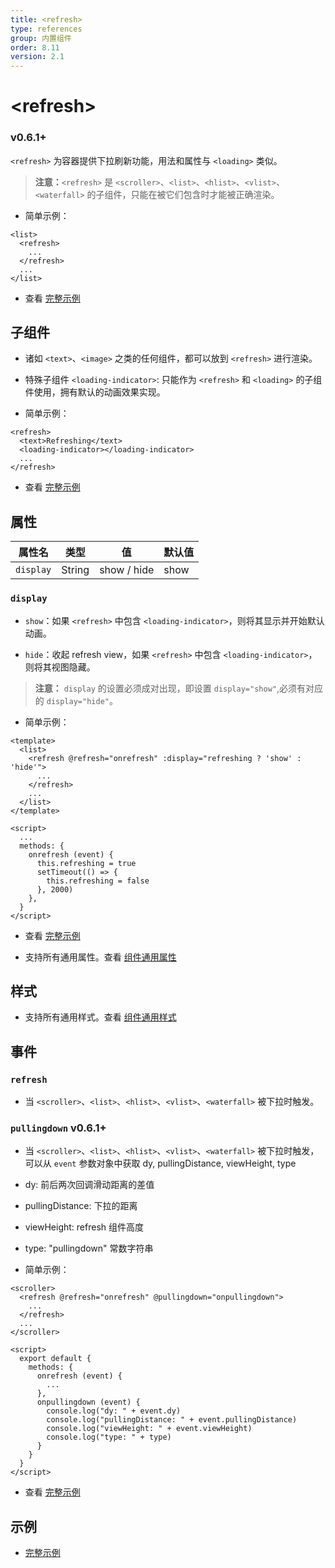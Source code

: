 ```yaml
---
title: <refresh>
type: references
group: 内置组件
order: 8.11
version: 2.1
---
```


# &lt;refresh&gt;

### <span class="weex-version">v0.6.1+</span>

`<refresh>` 为容器提供下拉刷新功能，用法和属性与 `<loading>` 类似。
> **注意：**`<refresh>` 是 `<scroller>`、`<list>`、`<hlist>`、`<vlist>`、`<waterfall>` 的子组件，只能在被它们包含时才能被正确渲染。

 - 简单示例：

```
<list>
  <refresh>
    ...
  </refresh>
  ...
</list>
```
 - 查看 [完整示例](http://dotwe.org/vue/26937c1c74022e79608af118b21bfbc7)

## 子组件

 - 诸如 `<text>`、`<image>` 之类的任何组件，都可以放到 `<refresh>` 进行渲染。

 - 特殊子组件 `<loading-indicator>`: 只能作为 `<refresh>` 和 `<loading>` 的子组件使用，拥有默认的动画效果实现。

 - 简单示例：

```
<refresh>
  <text>Refreshing</text>
  <loading-indicator></loading-indicator>
  ...
</refresh>
```
 - 查看 [完整示例](http://dotwe.org/vue/26937c1c74022e79608af118b21bfbc7)

## 属性

| 属性名           | 类型     | 值                          | 默认值     |
| ------------- | ------ | -------------------------- | ------- |
| `display` | String | show / hide             | show      |

### `display`

 - `show`：如果 `<refresh>` 中包含 `<loading-indicator>`，则将其显示并开始默认动画。

 - `hide`：收起 refresh view，如果 `<refresh>` 中包含 `<loading-indicator>`，则将其视图隐藏。

> **注意：** `display` 的设置必须成对出现，即设置 `display="show"`,必须有对应的 `display="hide"`。

 - 简单示例：

```
<template>
  <list>
    <refresh @refresh="onrefresh" :display="refreshing ? 'show' : 'hide'">
      ...
    </refresh>
    ...
  </list>
</template>

<script>
  ...
  methods: {
    onrefresh (event) {
      this.refreshing = true
      setTimeout(() => {
        this.refreshing = false
      }, 2000)
    },
  }
</script>
```
 - 查看 [完整示例](http://dotwe.org/vue/26937c1c74022e79608af118b21bfbc7)

 - 支持所有通用属性。查看 [组件通用属性](../common-attrs.html)

## 样式

 - 支持所有通用样式。查看 [组件通用样式](/cn/wiki/common-styles.html)

## 事件

### `refresh`

 - 当 `<scroller>`、`<list>`、`<hlist>`、`<vlist>`、`<waterfall>` 被下拉时触发。

### `pullingdown` <span class="weex-version">v0.6.1+</span>

 - 当 `<scroller>`、`<list>`、`<hlist>`、`<vlist>`、`<waterfall>` 被下拉时触发，可以从 `event` 参数对象中获取 dy, pullingDistance, viewHeight, type

  - dy: 前后两次回调滑动距离的差值
  - pullingDistance: 下拉的距离
  - viewHeight: refresh 组件高度
  - type: "pullingdown" 常数字符串


 - 简单示例：

```
<scroller>
  <refresh @refresh="onrefresh" @pullingdown="onpullingdown">
    ...
  </refresh>
  ...
</scroller>

<script>
  export default {
    methods: {
      onrefresh (event) {
        ...
      },
      onpullingdown (event) {
        console.log("dy: " + event.dy)
        console.log("pullingDistance: " + event.pullingDistance)
        console.log("viewHeight: " + event.viewHeight)
        console.log("type: " + type)
      }
    }
  }
</script>
```
 - 查看 [完整示例](http://dotwe.org/vue/26937c1c74022e79608af118b21bfbc7)

## 示例

 - [完整示例](http://dotwe.org/vue/26937c1c74022e79608af118b21bfbc7)
